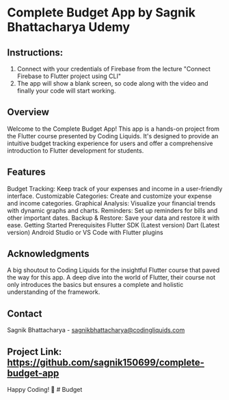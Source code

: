 # Complete Budget App by Sagnik Bhattacharya Udemy
## Instructions:
1. Connect with your credentials of Firebase from the lecture "Connect Firebase to Flutter project using CLI"
2. The app will show a blank screen, so code along with the video and finally your code will start working.

## Overview
Welcome to the Complete Budget App! This app is a hands-on project from the Flutter course presented by Coding Liquids. It's designed to provide an intuitive budget tracking experience for users and offer a comprehensive introduction to Flutter development for students.

## Features
Budget Tracking: Keep track of your expenses and income in a user-friendly interface.
Customizable Categories: Create and customize your expense and income categories.
Graphical Analysis: Visualize your financial trends with dynamic graphs and charts.
Reminders: Set up reminders for bills and other important dates.
Backup & Restore: Save your data and restore it with ease.
Getting Started
Prerequisites
Flutter SDK (Latest version)
Dart (Latest version)
Android Studio or VS Code with Flutter plugins

## Acknowledgments
A big shoutout to Coding Liquids for the insightful Flutter course that paved the way for this app. A deep dive into the world of Flutter, their course not only introduces the basics but ensures a complete and holistic understanding of the framework.


## Contact
Sagnik Bhattacharya - sagnikbhattacharya@codingliquids.com

## Project Link: https://github.com/sagnik150699/complete-budget-app

Happy Coding! 🚀
#   B u d g e t  
 